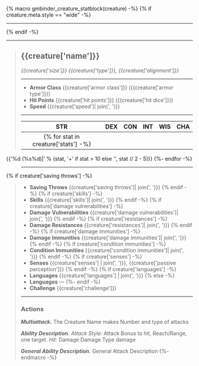 {% macro gmbinder_creature_statblock(creature) -%}
{% if creature.meta.style == "wide" -%}
___
{% endif -%}
___
> ## {{creature['name']}}
>*{{creature['size']}} {{creature['type']}}, {{creature['alignment']}}*
> ___
> - **Armor Class** {{creature['armor class']}} ({{creature['armor type']}})
> - **Hit Points** {{creature['hit points']}} ({{creature['hit dice']}})
> - **Speed** {{creature['speed']| join(', ')}}
>___
>|STR|DEX|CON|INT|WIS|CHA|
>|:---:|:---:|:---:|:---:|:---:|:---:|
>|{% for stat in creature['stats'] -%}
{{'%d (%s%d)|' % (stat, '+' if stat > 10 else '', stat // 2 - 5)}}
{%- endfor -%}
>___
{% if creature['saving throws'] -%}
> - **Saving Throws** {{creature['saving throws']| join(', ')}}
{% endif -%}
{% if creature['skills'] -%}
> - **Skills** {{creature['skills']| join(', ')}}
{% endif -%}
{% if creature['damage vulnerabilities'] -%}
> - **Damage Vulnerabilities** {{creature['damage vulnerabilities']| join(', ')}}
{% endif -%}
{% if creature['resistances'] -%}
> - **Damage Resistances** {{creature['resistances']| join(', ')}}
{% endif -%}
{% if creature['damage immunities'] -%}
> - **Damage Immunities** {{creature['damage immunities']| join(', ')}}
{% endif -%}
{% if creature['condition immunities'] -%}
> - **Condition Immunities** {{creature['condition immunities']| join(', ')}}
{% endif -%}
{% if creature['senses'] -%}
> - **Senses** {{creature['senses'] | join(', ')}}, {{creature['passive perception']}}
{% endif -%}
{% if creature['languages'] -%}
> - **Languages** {{creature['languages'] | join(', ')}}
{% else -%}
> - **Languages** —
{%- endif -%}
> - **Challenge** {{creature['challenge']}}
> ___
>
> ### Actions
> ***Multiattack.*** The Creature Name makes Number and type of attacks
>
> ***Ability Description.*** *Attack Style:* Attack Bonus to hit, Reach/Range, one target. *Hit:* Damage Damage Type damage
>
> ***General Ability Description.*** General Attack Description
{%- endmacro -%}
